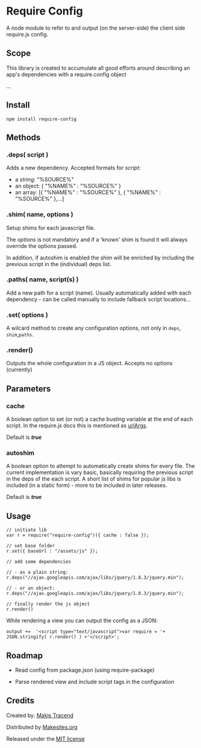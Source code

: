 
# Require Config

A node module to refer to and output (on the server-side) the client side require.js config.

## Scope 

This library is created to accumulate all good efforts around describing an app's dependencies with a require.config object

...

## Install

```
npm install require-config
```

## Methods

### .deps( script )

Adds a new dependency. Accepted formats for _script_: 
* a string: 		"%SOURCE%"
* an object: 	{ "%NAME%" : "%SOURCE%" }
* an array: 	[{ "%NAME%" : "%SOURCE%" }, { "%NAME%" : "%SOURCE%" },...]


### .shim( name, options )

Setup shims for each javascript file. 

The _options_ is not mandatory and if a 'known' shim is found it will always override the options passed. 

In addition, if autoshim is enabled the shim will be enriched by including the previous script in the (individual) deps list. 


### .paths( name, script(s) )

Add a new path for a script (name). Usually automatically added with each dependency - can be called manually to include fallback script locations...


### .set( options )

A wilcard method to create any configuration options, not only in ```deps```, ```shim```,```paths```.


### .render()

Outputs the whole configuration in a JS object. Accepts no options (currently)


## Parameters

### cache

A boolean option to set (or not) a cache busting variable at the end of each script. In the require.js docs this is mentioned as [urlArgs](http://requirejs.org/docs/api.html#config-urlArgs).

Default is ***true***

### autoshim

A boolean option to attempt to automatically create shims for every file. The current implementation is vary basic, basically requiring the previous script in the deps of the each script. A short list of shims for popular js libs is included (in a static form) - more to be included in later releases. 
  
Default is ***true***


## Usage

```
// initiate lib
var r = require("require-config")({ cache : false });

// set base folder
r.set({ baseUrl : "/assets/js" });

// add some dependencies

// - as a plain string:
r.deps("//ajax.googleapis.com/ajax/libs/jquery/1.8.3/jquery.min");

// - or an object: 
r.deps("//ajax.googleapis.com/ajax/libs/jquery/1.8.3/jquery.min");

// finally render the js object
r.render()

```

While rendering a view you can output the config as a JSON: 
```
output +=  '<script type="text/javascript">var require = '+ JSON.stringify( r.render() ) +'</script>';	
```

## Roadmap

* Read config from package.json (using require-package)

* Parse rendered view and include script tags in the configuration 


## Credits

Created by: [Makis Tracend](http://github.com/tracend)

Distributed by [Makesites.org](http://makesites.org/)

Released under the [MIT license](http://makesites.org/licenses/MIT)

